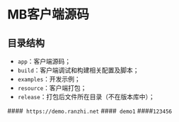 # MB客户端源码

## 目录结构

* `app`：客户端源码；
* `build`：客户端调试和构建相关配置及脚本；
* `examples`：开发示例；
* `resource`：客户端打包；
* `release`：打包后文件所在目录（不在版本库中）；

 ####` https://demo.ranzhi.net`
 ####` demo1`
 ####`123456`
